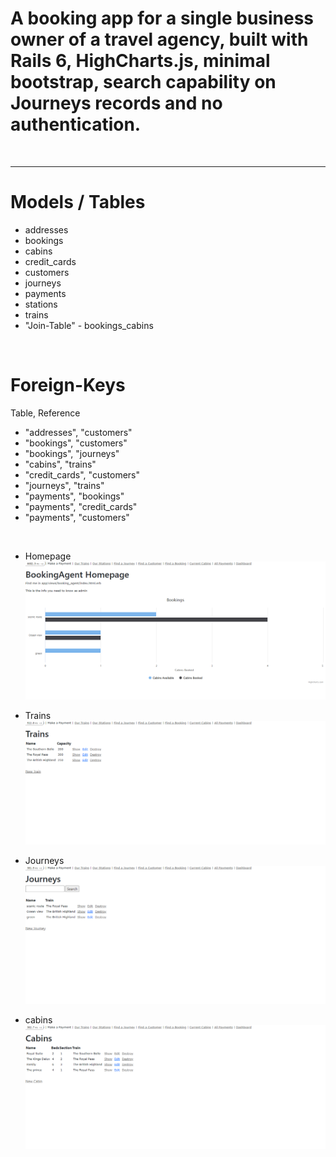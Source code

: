 # A booking app for a single business owner of a travel agency, built with Rails 6, HighCharts.js, minimal bootstrap, search capability on Journeys records and no authentication.
<br />
<hr />

# Models / Tables

* addresses
* bookings
* cabins
* credit_cards
* customers
* journeys
* payments
* stations
* trains
* "Join-Table" - bookings_cabins

<br />

# Foreign-Keys

Table, Reference

* "addresses", "customers"
* "bookings", "customers"
* "bookings", "journeys"
* "cabins", "trains"
* "credit_cards", "customers"
* "journeys", "trains"
* "payments", "bookings"
* "payments", "credit_cards"
* "payments", "customers"

<br />

* Homepage
![Screenshot](https://github.com/The-Flying-Dev/Travel-Agent/blob/main/app/assets/images/home.png) <br/>
 
* Trains 
![Screenshot](https://github.com/The-Flying-Dev/Travel-Agent/blob/main/app/assets/images/trains.png)
 
* Journeys
![Screenshot](https://github.com/The-Flying-Dev/Travel-Agent/blob/main/app/assets/images/journeys.png)
 
* cabins
![Screenshot](https://github.com/The-Flying-Dev/Travel-Agent/blob/main/app/assets/images/cabins.png)
